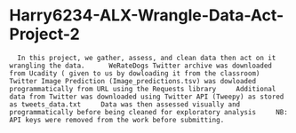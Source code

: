 # Harry6234-ALX-Wrangle-Data-Act-Project-2
      In this project, we gather, assess, and clean data then act on it wrangling the data.      WeRateDogs Twitter archive was downloaded from Ucadity ( given to us by dowloading it from the classroom)     Twitter Image Prediction (Image_predictions.tsv) was dowloaded programmatically from URL using the Requests library     Additional data from Twitter was downloaded using Twitter API (Tweepy) as stored as tweets_data.txt     Data was then assessed visually and programmatically before being cleaned for exploratory analysis     NB: API keys were removed from the work before submitting.
